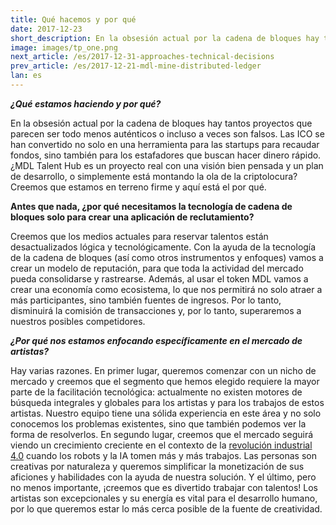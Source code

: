```yaml
---
title: Qué hacemos y por qué
date: 2017-12-23
short_description: En la obsesión actual por la cadena de bloques hay tantos proyectos que parecen ser todo menos auténticos  
image: images/tp_one.png
next_article: /es/2017-12-31-approaches-technical-decisions
prev_article: /es/2017-12-21-mdl-mine-distributed-ledger
lan: es
---
```


***¿Qué estamos haciendo y por qué?***

En la obsesión actual por la cadena de bloques hay tantos proyectos que parecen ser todo menos auténticos o incluso a veces son falsos. Las ICO se han convertido no solo en una herramienta para las startups para recaudar fondos, sino también para los estafadores que buscan hacer dinero rápido. ¿MDL Talent Hub es un proyecto real con una visión bien pensada y un plan de desarrollo, o simplemente está montando la ola de la criptolocura? Creemos que estamos en terreno firme y aquí está el por qué.

**Antes que nada, ¿por qué necesitamos la tecnología de cadena de bloques solo para crear una aplicación de reclutamiento?** 

Creemos que los medios actuales para reservar talentos están desactualizados lógica y tecnológicamente. Con la ayuda de la tecnología de la cadena de bloques (así como otros instrumentos y enfoques) vamos a crear un modelo de reputación, para que toda la actividad del mercado pueda consolidarse y rastrearse. Además, al usar el token MDL vamos a crear una economía como ecosistema, lo que nos permitirá no solo atraer a más participantes, sino también fuentes de ingresos. Por lo tanto, disminuirá la comisión de transacciones y, por lo tanto, superaremos a nuestros posibles competidores.

***¿Por qué nos estamos enfocando específicamente en el mercado de artistas?***

Hay varias razones. En primer lugar, queremos comenzar con un nicho de mercado y creemos que el segmento que hemos elegido requiere la mayor parte de la facilitación tecnológica: actualmente no existen motores de búsqueda integrales y globales para los artistas y para los trabajos de estos artistas. Nuestro equipo tiene una sólida experiencia en este área y no solo conocemos los problemas existentes, sino que también podemos ver la forma de resolverlos. En segundo lugar, creemos que el mercado seguirá viendo un crecimiento creciente en el contexto de la <a href="https://en.wikipedia.org/wiki/Industry_4.0">revolución industrial 4.0</a> cuando los robots y la IA tomen más y más trabajos. Las personas son creativas por naturaleza y queremos simplificar la monetización de sus aficiones y habilidades con la ayuda de nuestra solución. Y el último, pero no menos importante, ¡creemos que es divertido trabajar con talentos! Los artistas son excepcionales y su energía es vital para el desarrollo humano, por lo que queremos estar lo más cerca posible de la fuente de creatividad.
